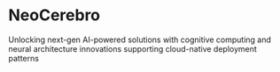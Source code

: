 # NeoCerebro
Unlocking next-gen AI-powered solutions with cognitive computing and neural architecture innovations supporting cloud-native deployment patterns
